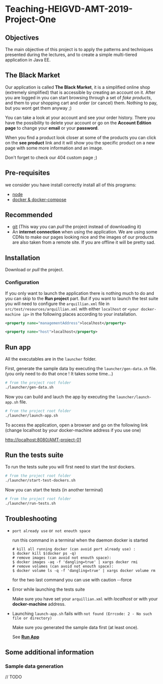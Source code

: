 # Teaching-HEIGVD-AMT-2019-Project-One

## Objectives

The main objective of this project is to apply the patterns and techniques presented during the lectures, and to create a simple multi-tiered application in Java EE.

## The Black Market

Our application is called **The Black Market**, it is a simplified online shop (extremely simplified)
that is accessible by creating an account on it. After you are logged in you can start browsing through a
set of *fake products*, and them to your shopping cart and order (or cancel) them. Nothing to pay, but you wont get them anyway ;)

You can take a look at your account and see your order history. There you have the possibility to delete your account or
go on the **Account Edition page** to change your **email** or your **password**.

When you find a product look closer at some of the products you can click on the **see product** link and
it will show you the specific product on a new page with some more information and an image.

Don't forget to check our 404 custom page ;)

## Pre-requisites

we consider you have install correctly install all of this programs:
 - [node](https://nodejs.org/en/download/)
 - [docker & docker-compose](https://www.docker.com/get-started)
 
## Recommended

 - [git](https://www.atlassian.com/git/tutorials/install-git) (This way you can *pull* the project instead of downloading it)
 - An **internet connection** when using the application. We are using some CDNs to make our pages looking nice and
 the images of our products are also taken from a remote site. If you are offline it will be pretty sad.
 
## Installation

Download or *pull* the project.

### Configuration

If you only want to launch the application there is nothing much to do and you can skip to the **Run project** part.
But if you want to launch the test suite you will need to configure the `arquillian.xml` file in `src/test/resources/arquillian.xml` 
with either `localhost` or `<your docker-machine ip>` in the following places according to your installation.

```xml
<property name="managementAddress">localhost</property>
```

```xml
<property name="host">localhost</property>
```


## Run app

All the executables are in the `launcher` folder.

First, generate the sample data by executing the `launcher/gen-data.sh` file. (you only need to do that once ! It takes some time...)
```bash
# from the project root folder
./launcher/gen-data.sh
```

Now you can build and lauch the app by executing the `launcher/launch-app.sh` file.
```bash
# from the project root folder
./launcher/launch-app.sh
```

To access the application, open a browser and go on the following link (change localhost by your docker-machine address if you use one)

[http://localhost:8080/AMT-project-01](http://localhost:8080/AMT-project-01)

## Run the tests suite

To run the tests suite you will first need to start the *test* dockers.
```bash
# from the project root folder
./launcher/start-test-dockers.sh
```
Now you can start the tests (in another terminal)
```bash
# from the project root folder
./launcher/run-tests.sh
```

## Troubleshooting

- `port already use` or` not enouth space`

    run this command in a terminal when the daemon docker is started 
    ```shell
    # kill all running docker (can avoid port already use) : 
    $ docker kill $(docker ps -q)
    # remove images (can avoid not enouth space):
    $ docker images -aq -f 'dangling=true' | xargs docker rmi
    # remove volumes (can avoid not enouth space):
    $ docker volume ls -q -f 'dangling=true' | xargs docker volume rm
    ```
    for the two last command you can use with caution --force
    
- Error while launching the tests suite

   Make sure you have set your `arquillian.xml` with *localhost* or with your **docker-machine** address.

- Launching `launch-app.sh` fails with `not found (Errcode: 2 - No such file or directory)`

  Make sure you generated the sample data first (at least once). 
  
  See [**Run App**](#run-app)
    

## Some additional information

### Sample data generation

// TODO


